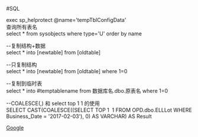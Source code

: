 

#SQL


exec sp_helprotect @name='tempTblConfigData'  <br/>
查询所有表名</br>
select * from sysobjects where type='U' order by name</br>


--复制结构+数据</br>
select * into [newtable] from [oldtable]

--只复制结构</br>
select * into [newtable] from [oldtable]
 where 1=0

--复制到临时表</br> 
select * into #temptablename from 数据库名.dbo.原表名 where 1=0 

--COALESCE(,) 和 select top 1 1  的使用 </br>
SELECT CAST(COALESCE((SELECT TOP 1  1 FROM OPD.dbo.ELLLot WHERE Business_Date = '2017-02-03'), 0) AS VARCHAR) AS Result


[Google](https://www.google.com)
